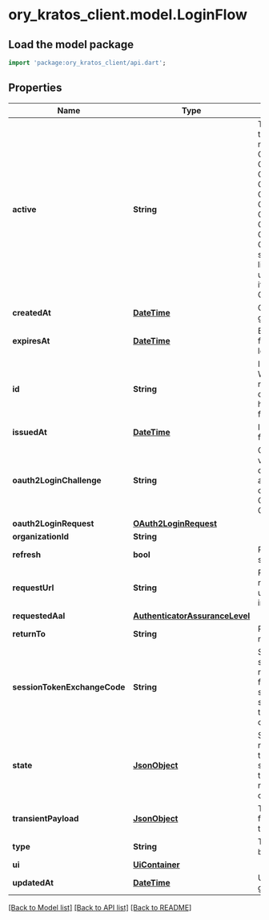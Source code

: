 # ory_kratos_client.model.LoginFlow

## Load the model package
```dart
import 'package:ory_kratos_client/api.dart';
```

## Properties
Name | Type | Description | Notes
------------ | ------------- | ------------- | -------------
**active** | **String** | The active login method  If set contains the login method used. If the flow is new, it is unset. password CredentialsTypePassword oidc CredentialsTypeOIDC totp CredentialsTypeTOTP lookup_secret CredentialsTypeLookup webauthn CredentialsTypeWebAuthn code CredentialsTypeCodeAuth passkey CredentialsTypePasskey profile CredentialsTypeProfile link_recovery CredentialsTypeRecoveryLink  CredentialsTypeRecoveryLink is a special credential type linked to the link strategy (recovery flow).  It is not used within the credentials object itself. code_recovery CredentialsTypeRecoveryCode | [optional] 
**createdAt** | [**DateTime**](DateTime.md) | CreatedAt is a helper struct field for gobuffalo.pop. | [optional] 
**expiresAt** | [**DateTime**](DateTime.md) | ExpiresAt is the time (UTC) when the flow expires. If the user still wishes to log in, a new flow has to be initiated. | 
**id** | **String** | ID represents the flow's unique ID. When performing the login flow, this represents the id in the login UI's query parameter: http://<selfservice.flows.login.ui_url>/?flow=<flow_id> | 
**issuedAt** | [**DateTime**](DateTime.md) | IssuedAt is the time (UTC) when the flow started. | 
**oauth2LoginChallenge** | **String** | Ory OAuth 2.0 Login Challenge.  This value is set using the `login_challenge` query parameter of the registration and login endpoints. If set will cooperate with Ory OAuth2 and OpenID to act as an OAuth2 server / OpenID Provider. | [optional] 
**oauth2LoginRequest** | [**OAuth2LoginRequest**](OAuth2LoginRequest.md) |  | [optional] 
**organizationId** | **String** |  | [optional] 
**refresh** | **bool** | Refresh stores whether this login flow should enforce re-authentication. | [optional] 
**requestUrl** | **String** | RequestURL is the initial URL that was requested from Ory Kratos. It can be used to forward information contained in the URL's path or query for example. | 
**requestedAal** | [**AuthenticatorAssuranceLevel**](AuthenticatorAssuranceLevel.md) |  | [optional] 
**returnTo** | **String** | ReturnTo contains the requested return_to URL. | [optional] 
**sessionTokenExchangeCode** | **String** | SessionTokenExchangeCode holds the secret code that the client can use to retrieve a session token after the login flow has been completed. This is only set if the client has requested a session token exchange code, and if the flow is of type \"api\", and only on creating the login flow. | [optional] 
**state** | [**JsonObject**](.md) | State represents the state of this request:  choose_method: ask the user to choose a method to sign in with sent_email: the email has been sent to the user passed_challenge: the request was successful and the login challenge was passed. | 
**transientPayload** | [**JsonObject**](.md) | TransientPayload is used to pass data from the login to hooks and email templates | [optional] 
**type** | **String** | The flow type can either be `api` or `browser`. | 
**ui** | [**UiContainer**](UiContainer.md) |  | 
**updatedAt** | [**DateTime**](DateTime.md) | UpdatedAt is a helper struct field for gobuffalo.pop. | [optional] 

[[Back to Model list]](../README.md#documentation-for-models) [[Back to API list]](../README.md#documentation-for-api-endpoints) [[Back to README]](../README.md)


